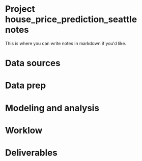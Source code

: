 # Project house_price_prediction_seattle notes

 
This is where you can write notes in markdown if you'd like.

# Data sources


# Data prep


# Modeling and analysis


# Worklow


# Deliverables
